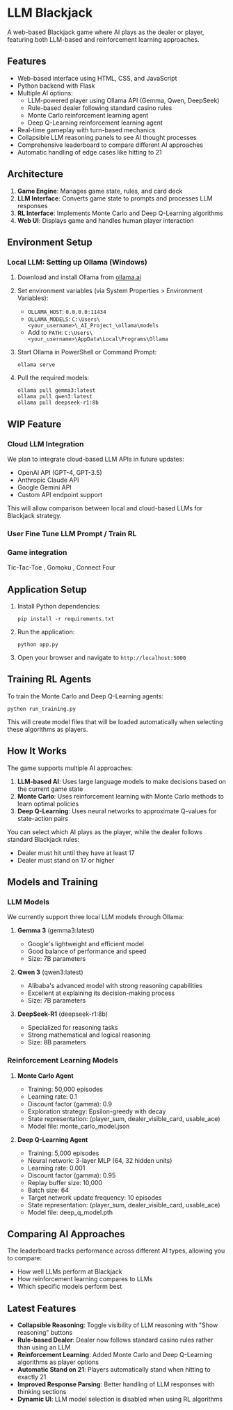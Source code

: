 # LLM Blackjack

A web-based Blackjack game where AI plays as the dealer or player, featuring both LLM-based and reinforcement learning approaches.

## Features

- Web-based interface using HTML, CSS, and JavaScript
- Python backend with Flask
- Multiple AI options:
  - LLM-powered player using Ollama API (Gemma, Qwen, DeepSeek)
  - Rule-based dealer following standard casino rules
  - Monte Carlo reinforcement learning agent
  - Deep Q-Learning reinforcement learning agent
- Real-time gameplay with turn-based mechanics
- Collapsible LLM reasoning panels to see AI thought processes
- Comprehensive leaderboard to compare different AI approaches
- Automatic handling of edge cases like hitting to 21

## Architecture

1. **Game Engine**: Manages game state, rules, and card deck
2. **LLM Interface**: Converts game state to prompts and processes LLM responses
3. **RL Interface**: Implements Monte Carlo and Deep Q-Learning algorithms
4. **Web UI**: Displays game and handles human player interaction

## Environment Setup

### Local LLM: Setting up Ollama (Windows)

1. Download and install Ollama from [ollama.ai](https://ollama.ai)

2. Set environment variables (via System Properties > Environment Variables):
   - `OLLAMA_HOST`: `0.0.0.0:11434`
   - `OLLAMA_MODELS`: `C:\Users\<your_username>\_AI_Project_\ollama\models`
   - Add to `PATH`: `C:\Users\<your_username>\AppData\Local\Programs\Ollama`

3. Start Ollama in PowerShell or Command Prompt:
   ```
   ollama serve
   ```

4. Pull the required models:
   ```
   ollama pull gemma3:latest
   ollama pull qwen3:latest
   ollama pull deepseek-r1:8b
   ```

## WIP Feature
### Cloud LLM Integration

We plan to integrate cloud-based LLM APIs in future updates:
- OpenAI API (GPT-4, GPT-3.5)
- Anthropic Claude API
- Google Gemini API
- Custom API endpoint support

This will allow comparison between local and cloud-based LLMs for Blackjack strategy.

### User Fine Tune LLM Prompt / Train RL

### Game integration
Tic-Tac-Toe , Gomoku , Connect Four

## Application Setup

1. Install Python dependencies:
   ```
   pip install -r requirements.txt
   ```

2. Run the application:
   ```
   python app.py
   ```

3. Open your browser and navigate to `http://localhost:5000`

## Training RL Agents

To train the Monte Carlo and Deep Q-Learning agents:

```
python run_training.py
```

This will create model files that will be loaded automatically when selecting these algorithms as players.

## How It Works

The game supports multiple AI approaches:

1. **LLM-based AI**: Uses large language models to make decisions based on the current game state
2. **Monte Carlo**: Uses reinforcement learning with Monte Carlo methods to learn optimal policies
3. **Deep Q-Learning**: Uses neural networks to approximate Q-values for state-action pairs

You can select which AI plays as the player, while the dealer follows standard Blackjack rules:
- Dealer must hit until they have at least 17
- Dealer must stand on 17 or higher

## Models and Training

### LLM Models

We currently support three local LLM models through Ollama:

1. **Gemma 3** (gemma3:latest)
   - Google's lightweight and efficient model
   - Good balance of performance and speed
   - Size: 7B parameters

2. **Qwen 3** (qwen3:latest)
   - Alibaba's advanced model with strong reasoning capabilities
   - Excellent at explaining its decision-making process
   - Size: 7B parameters

3. **DeepSeek-R1** (deepseek-r1:8b)
   - Specialized for reasoning tasks
   - Strong mathematical and logical reasoning
   - Size: 8B parameters

### Reinforcement Learning Models

1. **Monte Carlo Agent**
   - Training: 50,000 episodes
   - Learning rate: 0.1
   - Discount factor (gamma): 0.9
   - Exploration strategy: Epsilon-greedy with decay
   - State representation: (player_sum, dealer_visible_card, usable_ace)
   - Model file: monte_carlo_model.json

2. **Deep Q-Learning Agent**
   - Training: 5,000 episodes
   - Neural network: 3-layer MLP (64, 32 hidden units)
   - Learning rate: 0.001
   - Discount factor (gamma): 0.95
   - Replay buffer size: 10,000
   - Batch size: 64
   - Target network update frequency: 10 episodes
   - State representation: (player_sum, dealer_visible_card, usable_ace)
   - Model file: deep_q_model.pth

## Comparing AI Approaches

The leaderboard tracks performance across different AI types, allowing you to compare:
- How well LLMs perform at Blackjack
- How reinforcement learning compares to LLMs
- Which specific models perform best

## Latest Features

- **Collapsible Reasoning**: Toggle visibility of LLM reasoning with "Show reasoning" buttons
- **Rule-based Dealer**: Dealer now follows standard casino rules rather than using an LLM
- **Reinforcement Learning**: Added Monte Carlo and Deep Q-Learning algorithms as player options
- **Automatic Stand on 21**: Players automatically stand when hitting to exactly 21
- **Improved Response Parsing**: Better handling of LLM responses with thinking sections
- **Dynamic UI**: LLM model selection is disabled when using RL algorithms